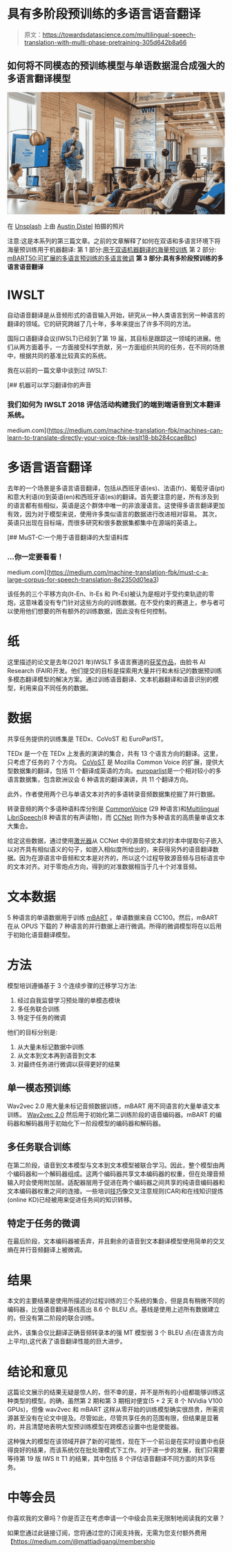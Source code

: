 # 具有多阶段预训练的多语言语音翻译

> 原文：<https://towardsdatascience.com/multilingual-speech-translation-with-multi-phase-pretraining-305d642b8a66>

## 如何将不同模态的预训练模型与单语数据混合成强大的多语言翻译模型

![](img/fb78c1e9980afac1e7402ac2a5887af9.png)

在 [Unsplash](https://unsplash.com?utm_source=medium&utm_medium=referral) 上由 [Austin Distel](https://unsplash.com/@austindistel?utm_source=medium&utm_medium=referral) 拍摄的照片

注意:这是本系列的第三篇文章。之前的文章解释了如何在双语和多语言环境下将海量预训练用于机器翻译:
第 1 部分:[用于双语机器翻译的海量预训练](/massive-pretraining-for-bilingual-machine-translation-3e26bfd85432)
第 2 部分: [mBART50:可扩展的多语言预训练的多语言微调](/mbart50-multilingual-fine-tuning-of-extensible-multilingual-pretraining-70a7305d4838)
**第 3 部分:具有多阶段预训练的多语言语音翻译**

# IWSLT

自动语音翻译是从音频形式的语音输入开始，研究从一种人类语言到另一种语言的翻译的领域。它的研究跨越了几十年，多年来提出了许多不同的方法。

国际口语翻译会议(IWSLT)已经到了第 19 届，其目标是跟踪这一领域的进展。他们从两方面着手，一方面接受科学贡献，另一方面组织共同的任务，在不同的场景中，根据共同的基准比较真实的系统。

我在以前的一篇文章中谈到过 IWSLT:

[](https://medium.com/machine-translation-fbk/machines-can-learn-to-translate-directly-your-voice-fbk-iwslt18-bb284ccae8bc) [## 机器可以学习翻译你的声音

### 我们如何为 IWSLT 2018 评估活动构建我们的端到端语音到文本翻译系统。

medium.com](https://medium.com/machine-translation-fbk/machines-can-learn-to-translate-directly-your-voice-fbk-iwslt18-bb284ccae8bc) 

# 多语言语音翻译

去年的一个场景是多语言语音翻译，包括从西班牙语(es)、法语(fr)、葡萄牙语(pt)和意大利语(it)到英语(en)和西班牙语(es)的翻译。首先要注意的是，所有涉及到的语言都有些相似，英语是这个群体中唯一的非浪漫语言。这使得多语言翻译更加有效，因为对于模型来说，使用许多类似语言的数据进行改进相对容易。
其次，英语只出现在目标端，而很多研究和很多数据集都集中在源端的英语上。

[](https://medium.com/machine-translation-fbk/must-c-a-large-corpus-for-speech-translation-8e2350d01ea3) [## MuST-C:一个用于语音翻译的大型语料库

### …你一定要看看！

medium.com](https://medium.com/machine-translation-fbk/must-c-a-large-corpus-for-speech-translation-8e2350d01ea3) 

该任务的三个平移方向(It-En、It-Es 和 Pt-Es)被认为是相对于受约束轨迹的零炮，这意味着没有专门针对这些方向的训练数据。在不受约束的赛道上，参与者可以使用他们想要的所有额外的训练数据，因此没有任何控制。

# 纸

这里描述的论文是去年(2021 年)IWSLT 多语言赛道的[获奖作品](https://scontent-dus1-1.xx.fbcdn.net/v/t39.8562-6/246840550_351924723290671_1968728059268811349_n.pdf?_nc_cat=100&ccb=1-5&_nc_sid=ad8a9d&_nc_ohc=LVLpkxx-5iQAX8qnfjp&_nc_ht=scontent-dus1-1.xx&oh=00_AT9rzfTqP2h69MMUnnnlHMNdz4oeBAtCyZyR-Dwt6utSdw&oe=624E6380)，由脸书 AI Research (FAIR)开发。他们提交的目标是探索用大量并行和未标记的数据预训练多模态翻译模型的解决方案。通过训练语音翻译、文本机器翻译和语音识别的模型，利用来自不同任务的数据。

# 数据

共享任务提供的训练集是 TEDx、CoVoST 和 EuroParlST。

TEDx 是一个在 TEDx 上发表的演讲的集合，共有 13 个语言方向的翻译。这里，只考虑了任务的 7 个方向。 [CoVoST](https://github.com/facebookresearch/covost) 是 Mozilla Common Voice 的扩展，提供大型数据集的翻译，包括 11 个翻译成英语的方向。[europarlist](https://arxiv.org/abs/1911.03167)是一个相对较小的多语言数据集，包含欧洲议会 6 种语言的翻译演讲，共 11 个翻译方向。

此外，作者使用两个已与单语文本对齐的多语转录音频数据集挖掘了并行数据。

转录音频的两个多语种语料库分别是 [CommonVoice](https://commonvoice.mozilla.org/it) (29 种语言)和[Multilingual LibriSpeech](http://www.openslr.org/94/)(8 种语言的有声读物)，而 [CCNet](https://github.com/facebookresearch/cc_net) 则作为多种语言的高质量单语文本大集合。

给定这些数据，通过使用[激光器](https://engineering.fb.com/2019/01/22/ai-research/laser-multilingual-sentence-embeddings/)从 CCNet 中的源音频文本的抄本中提取句子嵌入以对齐具有相似语义的句子，如嵌入相似度所给出的，来获得另外的语音翻译数据。因为在源语言中音频和文本是对齐的，所以这个过程导致源音频与目标语言中的文本对齐。对于零炮点方向，得到的对准数据相当于几十个对准音频。

# 文本数据

5 种语言的单语数据用于训练 [mBART](https://medium.com/towards-data-science/massive-pretraining-for-bilingual-machine-translation-3e26bfd85432) 。单语数据来自 CC100。然后，mBART 在从 OPUS 下载的 7 种语言的并行数据上进行微调。所得的微调模型将在以后用于初始化语音翻译模型。

# 方法

模型培训遵循基于 3 个连续步骤的迁移学习方法:

1.  经过自我监督学习预处理的单模态模块
2.  多任务联合训练
3.  特定于任务的微调

他们的目标分别是:

1.  从大量未标记数据中训练
2.  从文本到文本再到语音到文本
3.  对最终任务进行微调以获得更好的结果

## 单一模态预训练

Wav2vec 2.0 用大量未标记音频数据训练，mBART 用不同语言的大量单语文本训练。 [Wav2vec 2.0](https://arxiv.org/abs/2006.11477) 然后用于初始化第二训练阶段的语音编码器。mBART 的编码器和解码器用于初始化下一阶段模型的编码器和解码器。

## 多任务联合训练

在第二阶段，语音到文本模型与文本到文本模型被联合学习。因此，整个模型由两个编码器和一个解码器组成。这两个编码器共享文本编码器的权重，但在处理音频输入时会使用附加层。适配器层用于促进在两个编码器之间共享的纯语音编码器和文本编码器权重之间的连接。一些培训[技巧](https://arxiv.org/abs/2107.05782)像交叉注意规则(CAR)和在线知识提炼(online KD)已经被用来促进任务间的知识转移。

## 特定于任务的微调

在最后阶段，文本编码器被丢弃，并且剩余的语音到文本翻译模型使用简单的交叉熵在并行音频翻译上被微调。

# 结果

本文的主要结果是使用所描述的过程训练的三个系统的集合，但是具有稍微不同的编码器，比强语音翻译基线高出 8.6 个 BLEU 点。基线是使用上述所有数据建立的，但没有第二阶段的联合训练。

此外，该集合仅比翻译正确音频转录本的强 MT 模型弱 3 个 BLEU 点(在语言方向上平均),这代表了语音翻译性能的巨大进步。

# 结论和意见

这篇论文展示的结果无疑是惊人的，但不幸的是，并不是所有的小组都能够训练这种类型的模型。的确，虽然第 2 期和第 3 期相对便宜(5 + 2 天 8 个 NVidia V100 GPUs)，但像 wav2vec 和 mBART 这样从零开始的训练模型确实很昂贵，所需资源甚至没有在论文中提及。尽管如此，尽管共享任务的范围有限，但结果是显著的，并且清楚地表明大型预训练模型在跨模态设置中也是使能器。

这种强大的模型在该领域开辟了新的可能性，现在下一个前沿是在实时设置中也获得良好的结果，而该系统仅在批处理模式下工作。对于进一步的发展，我们只需要等待第 19 版 IWS lt T1 的结果，其中包括 8 个评估语音翻译不同方面的共享任务。

# 中等会员

你喜欢我的文章吗？你是否正在考虑申请一个中级会员来无限制地阅读我的文章？

如果您通过此链接订阅，您将通过您的订阅支持我，无需为您支付额外费用【https://medium.com/@mattiadigangi/membership